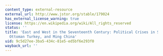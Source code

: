 ```yaml
---
content_type: external-resource
external_url: http://www.jstor.org/stable/179024
has_external_license_warning: true
license: https://en.wikipedia.org/wiki/All_rights_reserved
status: ''
title: 'East and West in the Seventeenth Century: Political Crises in Stuart England,
  Ottoman Turkey, and Ming China'
uid: 9c5d27ee-3ba5-434c-81e5-ed5bf6e293f0
wayback_url: ''
---
```

